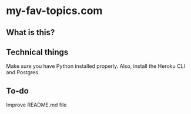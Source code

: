 # my-fav-topics.com

## What is this?

## Technical things
Make sure you have Python installed properly. Also, install the Heroku CLI and Postgres.

## To-do
Improve README.md file
